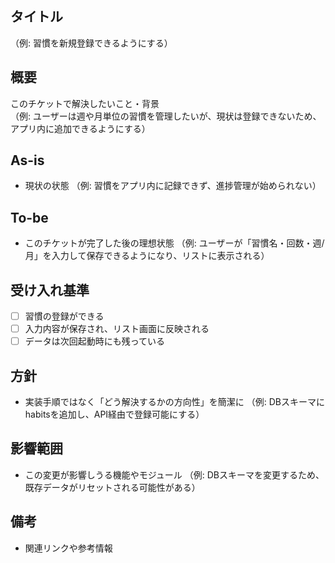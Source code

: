 ## タイトル
（例: 習慣を新規登録できるようにする）

## 概要
このチケットで解決したいこと・背景  
（例: ユーザーは週や月単位の習慣を管理したいが、現状は登録できないため、アプリ内に追加できるようにする）

## As-is
- 現状の状態
（例: 習慣をアプリ内に記録できず、進捗管理が始められない）

## To-be
- このチケットが完了した後の理想状態
（例: ユーザーが「習慣名・回数・週/月」を入力して保存できるようになり、リストに表示される）

## 受け入れ基準
- [ ] 習慣の登録ができる
- [ ] 入力内容が保存され、リスト画面に反映される
- [ ] データは次回起動時にも残っている

## 方針
- 実装手順ではなく「どう解決するかの方向性」を簡潔に
（例: DBスキーマにhabitsを追加し、API経由で登録可能にする）

## 影響範囲
- この変更が影響しうる機能やモジュール
（例: DBスキーマを変更するため、既存データがリセットされる可能性がある）

## 備考
- 関連リンクや参考情報
